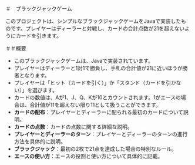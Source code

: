 ＃　ブラックジャックゲーム

このプロジェクトは、シンプルなブラックジャックゲームをJavaで実装したものです。プレイヤーはディーラーと対戦し、カードの合計点数が21を超えないようにカードを引きます。

＃＃概要

- このブラックジャックゲームは、Javaで実装されています。
- プレイヤーはディーラーと1対1で勝負し、手札の合計値が21に近いほうが勝者となります。
- プレイヤーは「ヒット（カードを引く）」か「スタンド（カードを引かない）」を選びます。
- カードの数値は、Aが1、J、Q、Kが10とカウントされます。1がエースの場合は、合計値が11を超えない限り11として扱うことができます。
- **カードの配布**：プレイヤーとディーラーに配られる最初のカードについて説明。
- **カードの点数**：カードの点数に関する詳細な説明。
- **プレイヤーとディーラーのターン**：プレイヤーとディーラーのターンの進行方法を具体的に説明。
- **ブラックジャック**：最初の2枚で21点を達成した場合の特別なルール。
- **エースの使い方**：エースの役割と使い方について具体的に記載。


